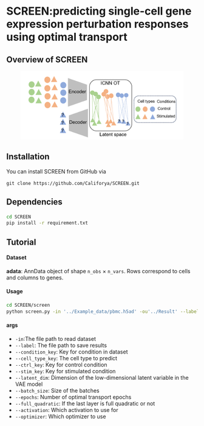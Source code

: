
# SCREEN:predicting single-cell gene expression perturbation responses using optimal transport


## Overview of SCREEN

<div align=center>
    <img src = "screen.png" width = 85% height = 65%>
    </div>  

## Installation

You can install SCREEN from GitHub via
```
git clone https://github.com/Califorya/SCREEN.git
```

## Dependencies
```bash
cd SCREEN
pip install -r requirement.txt
```
## Tutorial
#### Dataset
**adata**: AnnData object of shape `n_obs` × `n_vars`. Rows correspond to cells and columns to genes.

#### Usage
```bash
cd SCREEN/screen
python screen.py -in '../Example_data/pbmc.h5ad' -ou'../Result' --label 'CD4T' --condition_key 'condition' --cell_type_key 'cell_type' --ctrl_key 'control' --stim_key 'stimulated' --latent_dim 100 --batch_size 64 --epochs 40 --full_quadratic False --activation 'leaky_relu' --optimizer 'Adam'
```

#### args
* `-in`:The file path to read dataset
* `--label`: The file path to save results
* `--condition_key`: Key for condition in dataset
* `--cell_type_key`: The cell type to predict
* `--ctrl_key`: Key for control condition
* `--stim_key`: Key for stimulated condition
* `--latent_dim`: Dimension of the low-dimensional latent variable in the VAE model
* `--batch_size`: Size of the batches
* `--epochs`: Number of optimal transport epochs
* `--full_quadratic`: If the last layer is full quadratic or not
* `--activation`: Which activation to use for
* `--optimizer`: Which optimizer to use


